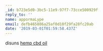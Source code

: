 ```yaml
---
_id: b723e5d0-3bc5-11e9-97f7-73cce500929f
reply_to: ''
name: appormaLype
email: defb465886a25af0d10f29fa28fc20ab
date: '2019-03-01T01:59:58.437Z'
---
```

disuns <a href="https://icbdoilonline.com/#">hemp cbd oil</a>
